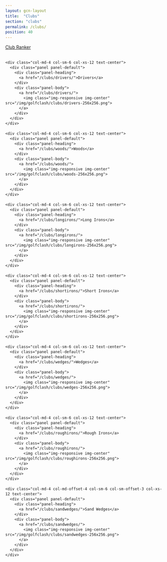 ```yaml
---
layout: gcn-layout
title:  "Clubs"
section: "clubs"
permalink: /clubs/
position: 40
---
```


<div class="row">
  <div class="col-xs-12 text-center">
    <a href="/clubs/ranker/" class="btn btn-primary" role="button">Club Ranker</a>
  </div>
</div>

<br>

<div class="row">

  <div class="col-lg-8 col-lg-offset-2 col-sm-12">

    <div class="col-md-4 col-sm-6 col-xs-12 text-center">
      <div class="panel panel-default">
        <div class="panel-heading">
          <a href="/clubs/drivers/">Drivers</a>
        </div>
        <div class="panel-body">
          <a href="/clubs/drivers/">
            <img class="img-responsive img-center" src="/img/golfclash/clubs/drivers-256x256.png">
          </a>
        </div>
      </div>
    </div>

    <div class="col-md-4 col-sm-6 col-xs-12 text-center">
      <div class="panel panel-default">
        <div class="panel-heading">
          <a href="/clubs/woods/">Woods</a>
        </div>
        <div class="panel-body">
          <a href="/clubs/woods/">
            <img class="img-responsive img-center" src="/img/golfclash/clubs/woods-256x256.png">
          </a>
        </div>
      </div>
    </div>

    <div class="col-md-4 col-sm-6 col-xs-12 text-center">
      <div class="panel panel-default">
        <div class="panel-heading">
          <a href="/clubs/longirons/">Long Irons</a>
        </div>
        <div class="panel-body">
          <a href="/clubs/longirons/">
            <img class="img-responsive img-center" src="/img/golfclash/clubs/longirons-256x256.png">
          </a>
        </div>
      </div>
    </div>

    <div class="col-md-4 col-sm-6 col-xs-12 text-center">
      <div class="panel panel-default">
        <div class="panel-heading">
          <a href="/clubs/shortirons/">Short Irons</a>
        </div>
        <div class="panel-body">
          <a href="/clubs/shortirons/">
            <img class="img-responsive img-center" src="/img/golfclash/clubs/shortirons-256x256.png">
          </a>
        </div>
      </div>
    </div>

    <div class="col-md-4 col-sm-6 col-xs-12 text-center">
      <div class="panel panel-default">
        <div class="panel-heading">
          <a href="/clubs/wedges/">Wedges</a>
        </div>
        <div class="panel-body">
          <a href="/clubs/wedges/">
            <img class="img-responsive img-center" src="/img/golfclash/clubs/wedges-256x256.png">
          </a>
        </div>
      </div>
    </div>

    <div class="col-md-4 col-sm-6 col-xs-12 text-center">
      <div class="panel panel-default">
        <div class="panel-heading">
          <a href="/clubs/roughirons/">Rough Irons</a>
        </div>
        <div class="panel-body">
          <a href="/clubs/roughirons/">
            <img class="img-responsive img-center" src="/img/golfclash/clubs/roughirons-256x256.png">
          </a>
        </div>
      </div>
    </div>

    <div class="col-md-4 col-md-offset-4 col-sm-6 col-sm-offset-3 col-xs-12 text-center">
      <div class="panel panel-default">
        <div class="panel-heading">
          <a href="/clubs/sandwedges/">Sand Wedges</a>
        </div>
        <div class="panel-body">
          <a href="/clubs/sandwedges/">
            <img class="img-responsive img-center" src="/img/golfclash/clubs/sandwedges-256x256.png">
          </a>
        </div>
      </div>
    </div>

  </div>

</div>
